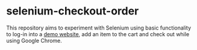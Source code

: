 # selenium-checkout-order
This repository aims to experiment with Selenium using basic functionality to log-in into a [demo website](https://www.saucedemo.com/), add an item to the cart and check out while using Google Chrome.


